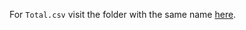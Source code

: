 For `Total.csv` visit the folder with the same name [here](https://drive.google.com/drive/folders/16pxOo1TFAWi6HrqJ9ex_L_x3uZer7AL2?usp=sharing).